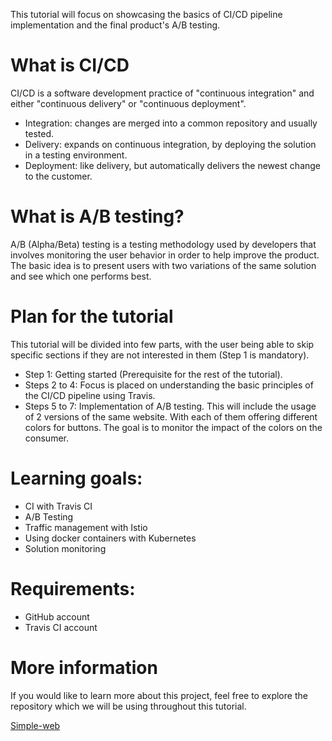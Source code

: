 This tutorial will focus on showcasing the basics of CI/CD pipeline implementation and the final product's A/B testing.

# What is CI/CD

CI/CD is a software development practice of "continuous integration" and either "continuous delivery" or "continuous deployment".
- Integration: changes are merged into a common repository and usually tested.
- Delivery: expands on continuous integration, by deploying the solution in a testing environment.
- Deployment: like delivery, but automatically delivers the newest change to the customer.

# What is A/B testing?

A/B (Alpha/Beta) testing is a testing methodology used by developers that involves monitoring the user behavior in order to help improve the product.
The basic idea is to present users with two variations of the same solution and see which one performs best.

# Plan for the tutorial

This tutorial will be divided into few parts, with the user being able to skip specific sections if they are not interested in them (Step 1 is mandatory).

- Step 1: Getting started (Prerequisite for the rest of the tutorial).
- Steps 2 to 4: Focus is placed on understanding the basic principles of the CI/CD pipeline using Travis.
- Steps 5 to 7: Implementation of A/B testing. This will include the usage of 2 versions of the same website. With each of them offering different colors for buttons. The goal is to monitor the impact of the colors on the consumer. 

# Learning goals:
* CI with Travis CI
* A/B Testing
* Traffic management with Istio
* Using docker containers with Kubernetes
* Solution monitoring

# Requirements:
* GitHub account
* Travis CI account

# More information

If you would like to learn more about this project, feel free to explore the repository which we will be using throughout this tutorial.

[Simple-web](https://github.com/bubriks/simple-web)
